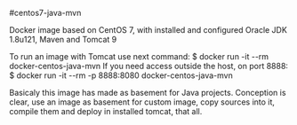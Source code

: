 #centos7-java-mvn

Docker image based on CentOS 7, with installed and configured Oracle JDK 1.8u121, Maven and Tomcat 9

To run an image with Tomcat use next command:
$ docker run -it --rm docker-centos-java-mvn
If you need access outside the host, on port 8888:
$ docker run -it --rm -p 8888:8080 docker-centos-java-mvn

Basicaly this image has made as basement for Java projects.
Conception is clear, use an image as basement for custom image, copy sources into it, compile them and deploy in installed tomcat, that all.
